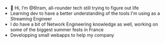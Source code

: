 - 👋 Hi, I’m @6tram, all-rounder tech still trying to figure out life
- Learning dev to have a better understanding of the tools I'm using as a Streaming Engineer
- I do have a bit of Network Engineering knowledge as well, working on some of the biggest summer fests in France
- Developping small webapps to help my company 

<!---
6tram/6tram is a ✨ special ✨ repository because its `README.md` (this file) appears on your GitHub profile.
You can click the Preview link to take a look at your changes.
--->
